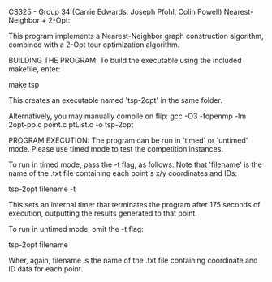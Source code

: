 CS325 - Group 34 (Carrie Edwards, Joseph Pfohl, Colin Powell)
Nearest-Neighbor + 2-Opt: 

This program implements a Nearest-Neighbor graph construction algorithm, 
combined with a 2-Opt tour optimization algorithm.

BUILDING THE PROGRAM:
To build the executable using the included makefile, enter:

make tsp

This creates an executable named 'tsp-2opt' in the same folder.

Alternatively, you may manually compile on flip:
gcc -O3 -fopenmp -lm 2opt-pp.c point.c ptList.c -o tsp-2opt 

PROGRAM EXECUTION:
The program can be run in 'timed' or 'untimed' mode. Please use timed mode
to test the competition instances.

To run in timed mode, pass the -t flag, as follows. Note that 'filename' is the 
name of the .txt file containing each point's x/y coordinates and IDs:

tsp-2opt filename -t

This sets an internal timer that terminates the program after 175 seconds of execution,
outputting the results generated to that point.

To run in untimed mode, omit the -t flag:

tsp-2opt filename

Wher, again, filename is the name of the .txt file containing coordinate and ID data
for each point.
